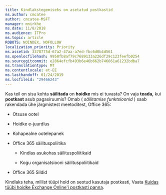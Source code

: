 ```yaml
---
title: Kindlakstegemiseks on asetatud postkastid
ms.author: cmcatee
author: cmcatee-MSFT
manager: mnirkhe
ms.date: 11/8/2018
ms.audience: ITPro
ms.topic: article
ROBOTS: NOINDEX, NOFOLLOW
localization_priority: Priority
ms.assetid: 3378775d-67a2-47aa-a7ed-fbc6d0b4d561
ms.openlocfilehash: 9950fb8af79c7689133a226df29c123feefb0254
ms.sourcegitcommit: e2864efcfb493b6e46b662b746661a61232bdba7
ms.translationtype: MT
ms.contentlocale: et-EE
ms.lasthandoff: 01/24/2019
ms.locfileid: "29466243"
---
```

Kas teil on sisu kohta **säilitada** on **hoidke** mis ei tuvasta? On vaja **teada,** kui **postkast** asub pagasiruumis? Omab ( *säilitamise funktsioonid* ) saab rakendada ühe järgmistest meetoditest, Office 365: 
  
- Otsuse ootel 
    
- Hoidke e-juurdlus
    
- Kohapealne ootelepanek
    
- Office 365 säilituspoliitika 
    
  - Kindlas asukohas säilituspoliitikaid
    
  - Kogu organisatsiooni säilituspoliitikaid
    
- Office 365 Sildid
    
Kindlaks teha, millist tüüpi hold on seotud kasutaja postkasti, Vaata [Kuidas tüübi hoidke Exchange Online'i postkasti panna](https://docs.microsoft.com/en-us/office365/securitycompliance/identify-a-hold-on-an-exchange-online-mailbox).
  

